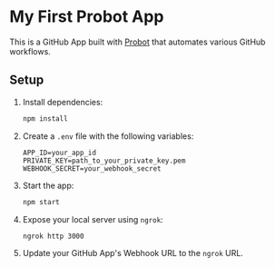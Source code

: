 # My First Probot App

This is a GitHub App built with [Probot](https://github.com/probot/probot) that automates various GitHub workflows.

## Setup

1. Install dependencies:

    ```bash
    npm install
    ```

2. Create a `.env` file with the following variables:

    ```
    APP_ID=your_app_id
    PRIVATE_KEY=path_to_your_private_key.pem
    WEBHOOK_SECRET=your_webhook_secret
    ```

3. Start the app:

    ```bash
    npm start
    ```

4. Expose your local server using `ngrok`:

    ```bash
    ngrok http 3000
    ```

5. Update your GitHub App's Webhook URL to the `ngrok` URL.
